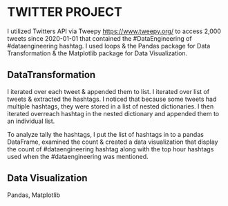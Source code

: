 # TWITTER PROJECT 


I utilized Twitters API via Tweepy https://www.tweepy.org/ to access 2,000 tweets since 2020-01-01 that contained the #DataEngineering of #dataengineering hashtag.  I used loops & the Pandas package for Data Transformation & the Matplotlib package for Data Visualization.

## DataTransformation 
I iterated over each tweet & appended them to list. I iterated over list of tweets & extracted the hashtags. I noticed that because some tweets had multiple hashtags, they were stored in a list of nested dictionaries. I then iterated overreach hashtag in the nested dictionary and appended them to an individual list.

To analyze tally the hashtags, I put the list of hashtags in to a pandas DataFrame, examined the count & created a data visualization that display the count of #dataengineering hashtag along with the top hour hashtags used when the #dataengineering was mentioned.

## Data Visualization
Pandas, Matplotlib


